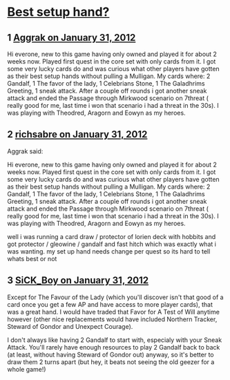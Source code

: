# [Best setup hand?](https://community.fantasyflightgames.com/topic/59820-best-setup-hand/)

## 1 [Aggrak on January 31, 2012](https://community.fantasyflightgames.com/topic/59820-best-setup-hand/?do=findComment&comment=587796)

Hi everone, new to this game having only owned and played it for about 2 weeks now. Played first quest in the core set with only cards from it. I got some very lucky cards do and was curious what other players have gotten as their best setup hands without pulling a Mulligan. My cards where: 2 Gandalf, 1 The favor of the lady, 1 Celebrians Stone, 1 The Galadhrims Greeting, 1 sneak attack. After a couple off rounds i got another sneak attack and ended the Passage through Mirkwood scenario on 7threat ( really good for me, last time i won that scenario i had a threat in the 30s). I was playing with Theodred, Aragorn and Eowyn as my heroes.

## 2 [richsabre on January 31, 2012](https://community.fantasyflightgames.com/topic/59820-best-setup-hand/?do=findComment&comment=587855)

Aggrak said:

Hi everone, new to this game having only owned and played it for about 2 weeks now. Played first quest in the core set with only cards from it. I got some very lucky cards do and was curious what other players have gotten as their best setup hands without pulling a Mulligan. My cards where: 2 Gandalf, 1 The favor of the lady, 1 Celebrians Stone, 1 The Galadhrims Greeting, 1 sneak attack. After a couple off rounds i got another sneak attack and ended the Passage through Mirkwood scenario on 7threat ( really good for me, last time i won that scenario i had a threat in the 30s). I was playing with Theodred, Aragorn and Eowyn as my heroes.



well i was running a card draw / protector of lorien deck with hobbits and got protector / gleowine / gandalf and fast hitch which was exactly what i was wanting. my set up hand needs change per quest so its hard to tell whats best or not

## 3 [SiCK_Boy on January 31, 2012](https://community.fantasyflightgames.com/topic/59820-best-setup-hand/?do=findComment&comment=587896)

Except for The Favour of the Lady (which you'll discover isn't that good of a card once you get a few AP and have access to more player cards), that was a great hand. I would have traded that Favor for A Test of Will anytime however (other nice replacements would have included Northern Tracker, Steward of Gondor and Unexpect Courage).

I don't always like having 2 Gandalf to start with, especialy with your Sneak Attack. You'll rarely have enough resources to play 2 Gandalf back to back (at least, without having Steward of Gondor out) anyway, so it's better to draw them 2 turns apart (but hey, it beats not seeing the old geezer for a whole game!)

